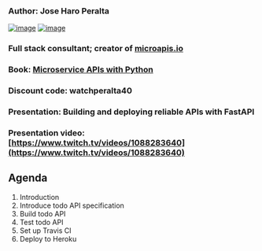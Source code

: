 ### Author: Jose Haro Peralta

[![image](https://img.shields.io/badge/LinkedIn-0077B5?style=for-the-badge&logo=linkedin&logoColor=white)](https://www.linkedin.com/in/jose-haro-peralta/) [![image](	https://img.shields.io/badge/Twitter-1DA1F2?style=for-the-badge&logo=twitter&logoColor=white)](https://twitter.com/JoseHaroPeralta)

### Full stack consultant; creator of [microapis.io](https://microapis.io)

### Book: [Microservice APIs with Python](https://www.manning.com/books/microservice-apis-in-python)

### Discount code: **watchperalta40**

### Presentation: Building and deploying reliable APIs with FastAPI

### Presentation video: [https://www.twitch.tv/videos/1088283640](https://www.twitch.tv/videos/1088283640)

## Agenda

1. Introduction
2. Introduce todo API specification
3. Build todo API
4. Test todo API
5. Set up Travis CI
6. Deploy to Heroku
